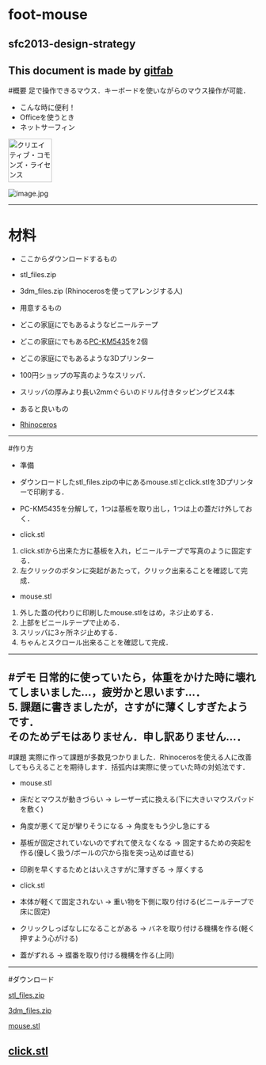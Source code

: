 # foot-mouse
## sfc2013-design-strategy
This document is made by [gitfab](http://gitfab.org)
---
#概要
足で操作できるマウス．キーボードを使いながらのマウス操作が可能．

- こんな時に便利！
 - Officeを使うとき
 - ネットサーフィン

<a rel="license" href="http://creativecommons.org/licenses/by/4.0/deed.ja"><a rel="license" href="http://creativecommons.org/licenses/by/4.0/deed.ja"><img alt="クリエイティブ・コモンズ・ライセンス" style="width:88px;border-width:0" src="http://i.creativecommons.org/l/by/4.0/88x31.png" /></a>

![image.jpg](https://raw.github.com/malt03/foot-mouse/master/gitfab/resources/image.jpg)

---
# 材料

- ここからダウンロードするもの
 - stl_files.zip
 - 3dm_files.zip (Rhinocerosを使ってアレンジする人)

- 用意するもの
 - どこの家庭にでもあるようなビニールテープ
 - どこの家庭にでもある[PC-KM5435](https://www.google.co.jp/search?q=pc-km5435)を2個
 - どこの家庭にでもあるような3Dプリンター
 - 100円ショップの写真のようなスリッパ．
 - スリッパの厚みより長い2mmぐらいのドリル付きタッピングビス4本

- あると良いもの
 - [Rhinoceros](http://www.rhino3d.co.jp/)
---
#作り方
- 準備
 - ダウンロードしたstl_files.zipの中にあるmouse.stlとclick.stlを3Dプリンターで印刷する．
 - PC-KM5435を分解して，1つは基板を取り出し，1つは上の蓋だけ外しておく．

- click.stl
 1. click.stlから出来た方に基板を入れ，ビニールテープで写真のように固定する．
 2. 左クリックのボタンに突起があたって，クリック出来ることを確認して完成．

- mouse.stl
 1. 外した蓋の代わりに印刷したmouse.stlをはめ，ネジ止めする．
 2. 上部をビニールテープで止める．
 3. スリッパに3ヶ所ネジ止めする． 
 4. ちゃんとスクロール出来ることを確認して完成．
---
#デモ
日常的に使っていたら，体重をかけた時に壊れてしまいました…，疲労かと思います…．  
5. 課題に書きましたが，さすがに薄くしすぎたようです．  
そのためデモはありません．申し訳ありません…．
---
#課題
実際に作って課題が多数見つかりました．Rhinocerosを使える人に改善してもらえることを期待します．括弧内は実際に使っていた時の対処法です．

- mouse.stl
 - 床だとマウスが動きづらい → レーザー式に換える(下に大きいマウスパッドを敷く)
 - 角度が悪くて足が攣りそうになる → 角度をもう少し急にする
 - 基板が固定されていないのでずれて使えなくなる → 固定するための突起を作る(優しく扱う/ボールの穴から指を突っ込めば直せる)
 - 印刷を早くするためとはいえさすがに薄すぎる → 厚くする

- click.stl
 - 本体が軽くて固定されない → 重い物を下側に取り付ける(ビニールテープで床に固定)
 - クリックしっぱなしになることがある → バネを取り付ける機構を作る(軽く押すよう心がける)
 - 蓋がずれる → 蝶番を取り付ける機構を作る(上同)
---
#ダウンロード

[stl_files.zip](https://raw.github.com/malt03/foot-mouse/master/gitfab/resources/stl_files.zip)

[3dm_files.zip](https://raw.github.com/malt03/foot-mouse/master/gitfab/resources/3dm_files.zip)

[mouse.stl](https://raw.github.com/malt03/foot-mouse/master/gitfab/resources/mouse.stl)

[click.stl](https://raw.github.com/malt03/foot-mouse/master/gitfab/resources/click.stl)
---
